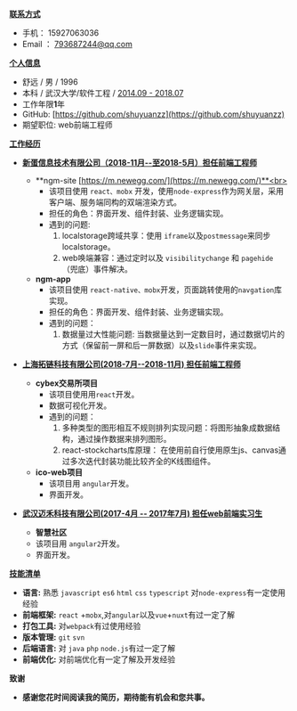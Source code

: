 <u>**联系方式**</u>

* 手机： 15927063036
* Email ： <a href="mailto:793687244@qq.com">793687244@qq.com</a>

<u>**个人信息**</u>
* 舒远 / 男 / 1996
* 本科 / 武汉大学/软件工程 / <u> 2014.09 - 2018.07 </u>
* 工作年限<b>1</b>年
* GitHub: [https://github.com/shuyuanzz](https://github.com/shuyuanzz)
* 期望职位: web前端工程师


<u>**工作经历**</u>

* <u>**新蛋信息技术有限公司（2018-11月--至2018-5月）担任前端工程师**</u>
   + **ngm-site [https://m.newegg.com/](https://m.newegg.com/)**<br>
     + 该项目使用 `react、mobx` 开发，使用`node-express`作为网关层，采用客户端、服务端同构的双端渲染方式。
     + 担任的角色：界面开发、组件封装、业务逻辑实现。
     + 遇到的问题:
       1. localstorage跨域共享：使用 `iframe`以及`postmessage`来同步localstorage。
       2. web唤端兼容：通过定时以及 `visibilitychange` 和  `pagehide` （兜底）事件解决。
   + **ngm-app**<br/>
     + 该项目使用  `react-native、mobx`开发，页面跳转使用的`navgation`库实现。
     + 担任的角色：界面开发、组件封装、业务逻辑实现。
     + 遇到的问题：
       1. 数据量过大性能问题: 当数据量达到一定数目时，通过数据切片的方式（保留前一屏和后一屏数据）以及``slide``事件来实现。
* <u>**上海拓链科技有限公司(2018-7月--2018-11月) 担任前端工程师**</u>
   + **cybex交易所项目**<br>
     + 该项目使用用`react`开发。
     + 数据可视化开发。
     + 遇到的问题：
       1. 多种类型的图形相互不规则排列实现问题：将图形抽象成数据结构，通过操作数据来排列图形。
       2. react-stockcharts库原理： 在使用前自行使用原生js、canvas通过多次迭代封装功能比较齐全的K线图组件。
   + **ico-web项目**
     + 该项目用 ``angular``开发。
     + 界面开发。     

* <u>**武汉迈禾科技有限公司(2017-4月 -- 2017年7月) 担任web前端实习生**</u>
     + **智慧社区**
     + 该项目用 ``angular2``开发。
     + 界面开发。     

<u>**技能清单**</u>
  * **语言:** 熟悉 ``javascript`` ``es6`` ``html`` ``css`` ``typescript`` 对``node-express``有一定使用经验
  * **前端框架:** ``react`` +``mobx``,对``angular``以及``vue``+``nuxt``有过一定了解
  * **打包工具:** 对``webpack``有过使用经验
  * **版本管理:**  ``git`` ``svn``
  * **后端语言:** 对 ``java`` ``php`` ``node.js``有过一定了解
  * **前端优化:** 对前端优化有一定了解及开发经验


**致谢**
 * **感谢您花时间阅读我的简历，期待能有机会和您共事。**    